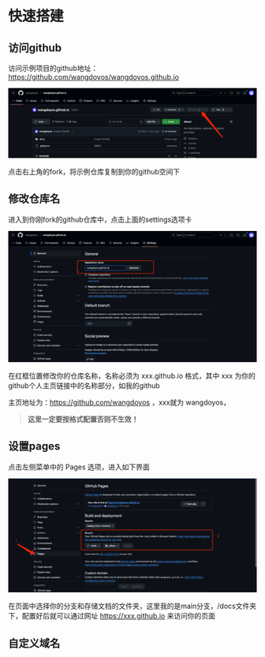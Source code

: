 # 快速搭建

## 访问github

访问示例项目的github地址：https://github.com/wangdoyos/wangdoyos.github.io

![github页面](_media/img_1.png)

点击右上角的fork，将示例仓库复制到你的github空间下

## 修改仓库名

进入到你刚fork的github仓库中，点击上面的settings选项卡

![github页面](_media/img_2.png)

在红框位置修改你的仓库名称，名称必须为 xxx.github.io 格式，其中 xxx 为你的github个人主页链接中的名称部分，如我的github

主页地址为：https://github.com/wangdoyos ，xxx就为 wangdoyos，

> **这里一定要按格式配置否则不生效！**

## 设置pages

点击左侧菜单中的 Pages 选项，进入如下界面

![github页面](_media/img_3.png)

在页面中选择你的分支和存储文档的文件夹，这里我的是main分支，/docs文件夹下，配置好后就可以通过网址 https://xxx.github.io 来访问你的页面

## 自定义域名

